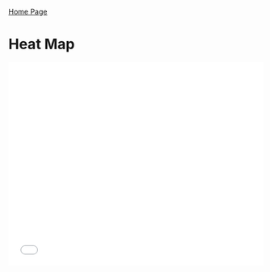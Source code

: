[Home Page](index.md)

# Heat Map

<style>.embed-container {position: relative; padding-bottom: 80%; height: 0; max-width: 100%;} .embed-container iframe, .embed-container object, .embed-container iframe{position: absolute; top: 0; left: 0; width: 100%; height: 100%;} small{position: absolute; z-index: 40; bottom: 0; margin-bottom: -15px;}</style><div class="embed-container"><iframe width="500" height="400" frameborder="0" scrolling="no" marginheight="0" marginwidth="0" title="BLM Hashtag Use 7/18 - 7/23" src="//www.arcgis.com/apps/Embed/index.html?webmap=def3b1e1043d4ea2a393ac796f6bfcb8&extent=-174.2815,4.4244,-53.1683,63.7588&zoom=true&previewImage=false&scale=true&disable_scroll=true&theme=light"></iframe></div>
